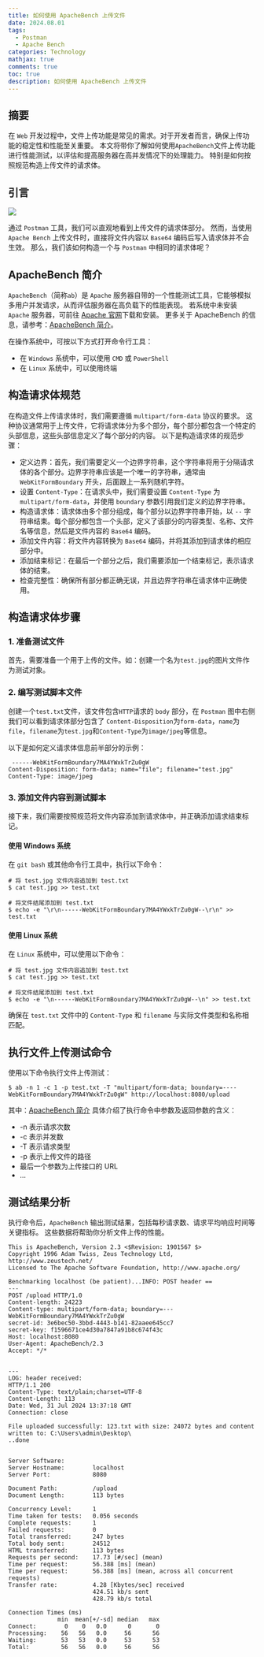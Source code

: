 ```yaml
---
title: 如何使用 ApacheBench 上传文件
date: 2024.08.01
tags:
  - Postman
  - Apache Bench
categories: Technology
mathjax: true
comments: true
toc: true
description: 如何使用 ApacheBench 上传文件
---
```


## 摘要

在 `Web` 开发过程中，文件上传功能是常见的需求。对于开发者而言，确保上传功能的稳定性和性能至关重要。
本文将带你了解如何使用`ApacheBench`文件上传功能进行性能测试，以评估和提高服务器在高并发情况下的处理能力。
特别是如何按照规范构造上传文件的请求体。

## 引言
![](https://wyiyi.github.io/amber/contents/2024/apache-bench.png)

通过 `Postman` 工具，我们可以直观地看到上传文件的请求体部分。
然而，当使用 `Apache Bench` 上传文件时，直接将文件内容以 `Base64` 编码后写入请求体并不会生效。
那么，我们该如何构造一个与 `Postman` 中相同的请求体呢？

## ApacheBench 简介

`ApacheBench`（简称`ab`）是 `Apache` 服务器自带的一个性能测试工具，它能够模拟多用户并发请求，从而评估服务器在高负载下的性能表现。
若系统中未安装 `Apache` 服务器，可前往 [Apache 官网](https://httpd.apache.org/)下载和安装。
更多关于 ApacheBench 的信息，请参考：[ApacheBench 简介](https://mp.weixin.qq.com/s/5lqaOphTwsWhGHT-VSH0Tg)。

在操作系统中，可按以下方式打开命令行工具：

- 在 `Windows` 系统中，可以使用 `CMD` 或 `PowerShell`
- 在 `Linux` 系统中，可以使用终端

## 构造请求体规范

在构造文件上传请求体时，我们需要遵循 `multipart/form-data` 协议的要求。
这种协议通常用于上传文件，它将请求体分为多个部分，每个部分都包含一个特定的头部信息，这些头部信息定义了每个部分的内容。
以下是构造请求体的规范步骤：

* 定义边界：首先，我们需要定义一个边界字符串，这个字符串将用于分隔请求体的各个部分。边界字符串应该是一个唯一的字符串，通常由 `WebKitFormBoundary` 开头，后面跟上一系列随机字符。
* 设置 `Content-Type`：在请求头中，我们需要设置 `Content-Type` 为 `multipart/form-data`，并使用 `boundary` 参数引用我们定义的边界字符串。
* 构造请求体：请求体由多个部分组成，每个部分以边界字符串开始，以 `--` 字符串结束。每个部分都包含一个头部，定义了该部分的内容类型、名称、文件名等信息，然后是文件内容的 `Base64` 编码。
* 添加文件内容：将文件内容转换为 `Base64` 编码，并将其添加到请求体的相应部分中。
* 添加结束标记：在最后一个部分之后，我们需要添加一个结束标记，表示请求体的结束。
* 检查完整性：确保所有部分都正确无误，并且边界字符串在请求体中正确使用。

## 构造请求体步骤

### 1. 准备测试文件

首先，需要准备一个用于上传的文件。如：创建一个名为`test.jpg`的图片文件作为测试对象。

### 2. 编写测试脚本文件
创建一个`test.txt`文件，该文件包含`HTTP`请求的 `body` 部分，在 `Postman` 图中右侧我们可以看到请求体部分包含了
`Content-Disposition`为`form-data`，`name`为`file`，`filename`为`test.jpg`和`Content-Type`为`image/jpeg`等信息。

以下是如何定义请求体信息前半部分的示例：

```
 ------WebKitFormBoundary7MA4YWxkTrZu0gW
Content-Disposition: form-data; name="file"; filename="test.jpg"
Content-Type: image/jpeg
```

### 3. 添加文件内容到测试脚本

接下来，我们需要按照规范将文件内容添加到请求体中，并正确添加请求结束标记。

#### 使用 Windows 系统
在 `git bash` 或其他命令行工具中，执行以下命令：

```
# 将 test.jpg 文件内容追加到 test.txt
$ cat test.jpg >> test.txt

# 将文件结尾添加到 test.txt
$ echo -e "\r\n------WebKitFormBoundary7MA4YWxkTrZu0gW--\r\n" >> test.txt
```

#### 使用 Linux 系统
在 `Linux` 系统中，可以使用以下命令：

```
# 将 test.jpg 文件内容追加到 test.txt
$ cat test.jpg >> test.txt

# 将文件结尾添加到 test.txt
$ echo -e "\n------WebKitFormBoundary7MA4YWxkTrZu0gW--\n" >> test.txt
```

确保在 `test.txt` 文件中的 `Content-Type` 和 `filename` 与实际文件类型和名称相匹配。

## 执行文件上传测试命令

使用以下命令执行文件上传测试：

```
$ ab -n 1 -c 1 -p test.txt -T "multipart/form-data; boundary=----WebKitFormBoundary7MA4YWxkTrZu0gW" http://localhost:8080/upload
```

其中：[ApacheBench 简介](https://mp.weixin.qq.com/s/5lqaOphTwsWhGHT-VSH0Tg) 具体介绍了执行命令中参数及返回参数的含义：
* -n 表示请求次数
* -c 表示并发数
* -T 表示请求类型
* -p 表示上传文件的路径
* 最后一个参数为上传接口的 URL
* ...

## 测试结果分析

执行命令后，`ApacheBench` 输出测试结果，包括每秒请求数、请求平均响应时间等关键指标。
这些数据将帮助你分析文件上传的性能。

```
This is ApacheBench, Version 2.3 <$Revision: 1901567 $>
Copyright 1996 Adam Twiss, Zeus Technology Ltd, http://www.zeustech.net/
Licensed to The Apache Software Foundation, http://www.apache.org/

Benchmarking localhost (be patient)...INFO: POST header ==
---
POST /upload HTTP/1.0
Content-length: 24223
Content-type: multipart/form-data; boundary=---WebKitFormBoundary7MA4YWxkTrZu0gW
secret-id: 3e6bec50-3bbd-4443-b141-82aaee645cc7
secret-key: f1596671ce4d30a7847a91b8c674f43c
Host: localhost:8080
User-Agent: ApacheBench/2.3
Accept: */*


---
LOG: header received:
HTTP/1.1 200
Content-Type: text/plain;charset=UTF-8
Content-Length: 113
Date: Wed, 31 Jul 2024 13:37:18 GMT
Connection: close

File uploaded successfully: 123.txt with size: 24072 bytes and content written to: C:\Users\admin\Desktop\
..done


Server Software:
Server Hostname:        localhost
Server Port:            8080

Document Path:          /upload
Document Length:        113 bytes

Concurrency Level:      1
Time taken for tests:   0.056 seconds
Complete requests:      1
Failed requests:        0
Total transferred:      247 bytes
Total body sent:        24512
HTML transferred:       113 bytes
Requests per second:    17.73 [#/sec] (mean)
Time per request:       56.388 [ms] (mean)
Time per request:       56.388 [ms] (mean, across all concurrent requests)
Transfer rate:          4.28 [Kbytes/sec] received
                        424.51 kb/s sent
                        428.79 kb/s total

Connection Times (ms)
              min  mean[+/-sd] median   max
Connect:        0    0   0.0      0       0
Processing:    56   56   0.0     56      56
Waiting:       53   53   0.0     53      53
Total:         56   56   0.0     56      56

```
